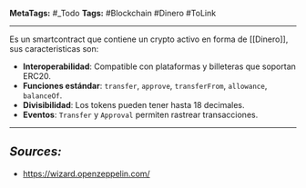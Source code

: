 **MetaTags:** #_Todo
**Tags:** #Blockchain #Dinero  #ToLink 
- - -

Es un smartcontract que contiene un crypto activo en forma de [[Dinero]],
sus caracteristicas son:
- **Interoperabilidad**: Compatible con plataformas y billeteras que soportan ERC20.
- **Funciones estándar**: `transfer`, `approve`, `transferFrom`, `allowance`, `balanceOf`.
- **Divisibilidad**: Los tokens pueden tener hasta 18 decimales.
- **Eventos**: `Transfer` y `Approval` permiten rastrear transacciones.


- - - 
## ***Sources:***
- https://wizard.openzeppelin.com/